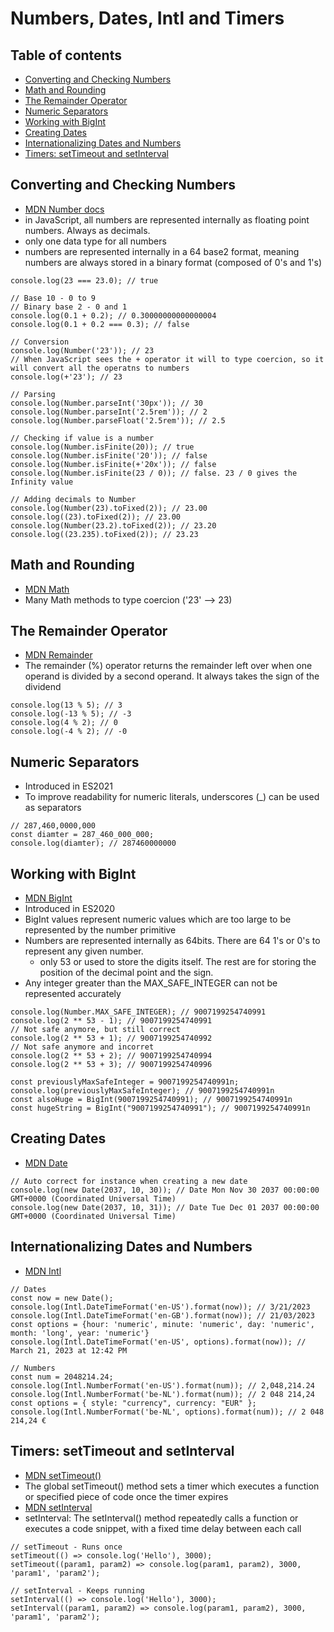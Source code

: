 # Numbers, Dates, Intl and Timers

## Table of contents
* [Converting and Checking Numbers](#converting-and-checking-numbers)
* [Math and Rounding](#math-and-rounding)
* [The Remainder Operator](#the-remainder-operator)
* [Numeric Separators](#numeric-separators)
* [Working with BigInt](#working-with-bigint)
* [Creating Dates](#creating-dates)
* [Internationalizing Dates and Numbers](#internationalizing-dates-and-numbers)
* [Timers: setTimeout and setInterval](#timers--settimeout-and-setinterval)

## Converting and Checking Numbers
* [MDN Number docs](https://developer.mozilla.org/en-US/docs/Web/JavaScript/Reference/Global_Objects/Number)
* in JavaScript, all numbers are represented internally as floating point numbers. Always as decimals.
* only one data type for all numbers
* numbers are represented internally in a 64 base2 format, meaning numbers are always stored in a binary format (composed of 0's and 1's)
```
console.log(23 === 23.0); // true

// Base 10 - 0 to 9
// Binary base 2 - 0 and 1
console.log(0.1 + 0.2); // 0.30000000000000004
console.log(0.1 + 0.2 === 0.3); // false

// Conversion
console.log(Number('23')); // 23
// When JavaScript sees the + operator it will to type coercion, so it will convert all the operatns to numbers
console.log(+'23'); // 23

// Parsing
console.log(Number.parseInt('30px')); // 30
console.log(Number.parseInt('2.5rem')); // 2
console.log(Number.parseFloat('2.5rem')); // 2.5

// Checking if value is a number
console.log(Number.isFinite(20)); // true
console.log(Number.isFinite('20')); // false
console.log(Number.isFinite(+'20x')); // false
console.log(Number.isFinite(23 / 0)); // false. 23 / 0 gives the Infinity value

// Adding decimals to Number
console.log(Number(23).toFixed(2)); // 23.00
console.log((23).toFixed(2)); // 23.00
console.log(Number(23.2).toFixed(2)); // 23.20
console.log((23.235).toFixed(2)); // 23.23
```

## Math and Rounding
* [MDN Math](https://developer.mozilla.org/en-US/docs/Web/JavaScript/Reference/Global_Objects/Math)
* Many Math methods to type coercion ('23' --> 23)

## The Remainder Operator
* [MDN Remainder](https://developer.mozilla.org/en-US/docs/Web/JavaScript/Reference/Operators/Remainder)
* The remainder (%) operator returns the remainder left over when one operand is divided by a second operand. It always takes the sign of the dividend
```
console.log(13 % 5); // 3
console.log(-13 % 5); // -3
console.log(4 % 2); // 0
console.log(-4 % 2); // -0
```

## Numeric Separators
* Introduced in ES2021
* To improve readability for numeric literals, underscores (_) can be used as separators
```
// 287,460,0000,000
const diamter = 287_460_000_000;
console.log(diamter); // 287460000000
```

## Working with BigInt
* [MDN BigInt](https://developer.mozilla.org/en-US/docs/Web/JavaScript/Reference/Global_Objects/BigInt)
* Introduced in ES2020
* BigInt values represent numeric values which are too large to be represented by the number primitive
* Numbers are represented internally as 64bits. There are 64 1's or 0's to represent any given number.
  * only 53 or used to store the digits itself. The rest are for storing the position of the decimal point and the sign.
* Any integer greater than the MAX_SAFE_INTEGER can not be represented accurately
```
console.log(Number.MAX_SAFE_INTEGER); // 9007199254740991
console.log(2 ** 53 - 1); // 9007199254740991
// Not safe anymore, but still correct
console.log(2 ** 53 + 1); // 9007199254740992
// Not safe anymore and incorret
console.log(2 ** 53 + 2); // 9007199254740994
console.log(2 ** 53 + 3); // 9007199254740996

const previouslyMaxSafeInteger = 9007199254740991n;
console.log(previouslyMaxSafeInteger); // 9007199254740991n
const alsoHuge = BigInt(9007199254740991); // 9007199254740991n
const hugeString = BigInt("9007199254740991"); // 9007199254740991n
```

## Creating Dates
* [MDN Date](https://developer.mozilla.org/en-US/docs/Web/JavaScript/Reference/Global_Objects/Date)
```
// Auto correct for instance when creating a new date
console.log(new Date(2037, 10, 30)); // Date Mon Nov 30 2037 00:00:00 GMT+0000 (Coordinated Universal Time)
console.log(new Date(2037, 10, 31)); // Date Tue Dec 01 2037 00:00:00 GMT+0000 (Coordinated Universal Time)
```

## Internationalizing Dates and Numbers
* [MDN Intl](https://developer.mozilla.org/en-US/docs/Web/JavaScript/Reference/Global_Objects/Intl)
```
// Dates
const now = new Date();
console.log(Intl.DateTimeFormat('en-US').format(now)); // 3/21/2023
console.log(Intl.DateTimeFormat('en-GB').format(now)); // 21/03/2023
const options = {hour: 'numeric', minute: 'numeric', day: 'numeric', month: 'long', year: 'numeric'}
console.log(Intl.DateTimeFormat('en-US', options).format(now)); // March 21, 2023 at 12:42 PM

// Numbers
const num = 2048214.24;
console.log(Intl.NumberFormat('en-US').format(num)); // 2,048,214.24
console.log(Intl.NumberFormat('be-NL').format(num)); // 2 048 214,24
const options = { style: "currency", currency: "EUR" };
console.log(Intl.NumberFormat('be-NL', options).format(num)); // 2 048 214,24 €
```

## Timers: setTimeout and setInterval
* [MDN setTimeout()](https://developer.mozilla.org/en-US/docs/Web/API/setTimeout)
* The global setTimeout() method sets a timer which executes a function or specified piece of code once the timer expires
* [MDN setInterval](https://developer.mozilla.org/en-US/docs/Web/API/setInterval)
* setInterval: The setInterval() method repeatedly calls a function or executes a code snippet, with a fixed time delay between each call
```
// setTimeout - Runs once
setTimeout(() => console.log('Hello'), 3000);
setTimeout((param1, param2) => console.log(param1, param2), 3000, 'param1', 'param2');

// setInterval - Keeps running
setInterval(() => console.log('Hello'), 3000);
setInterval((param1, param2) => console.log(param1, param2), 3000, 'param1', 'param2');
```